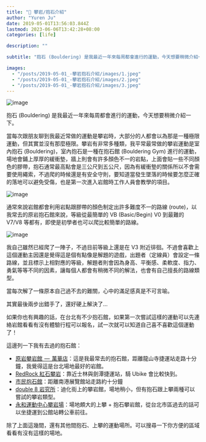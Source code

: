 ```yaml
---
title: "🧗 攀岩/抱石介紹"
author: "Yuren Ju"
date: 2019-05-01T13:56:03.844Z
lastmod: 2023-06-06T13:42:28+08:00
categories: [life]

description: ""

subtitle: "抱石 (Bouldering) 是我最近一年來每周都會進行的運動，今天想要稍微介紹一下。"

images:
  - "/posts/2019-05-01_-攀岩抱石介紹/images/1.jpeg"
  - "/posts/2019-05-01_-攀岩抱石介紹/images/2.jpeg"
  - "/posts/2019-05-01_-攀岩抱石介紹/images/3.jpeg"
---
```


![image](/posts/2019-05-01_-攀岩抱石介紹/images/1.jpeg#layoutTextWidth)

抱石 (Bouldering) 是我最近一年來每周都會進行的運動，今天想要稍微介紹一下。

當每次跟朋友聊到我最近常做的運動是攀岩時，大部分的人都會以為那是一種極限運動，但其實並沒有那麼極限。攀岩有非常多種類，我平常最常做的攀岩運動是室內抱石 (Bouldering)，室內抱石是一種在抱石館 (Bouldering Gym) 進行的運動，場地會鋪上厚厚的緩衝墊，牆上則會有許多顏色不一的岩點，上面會貼一些不同顏色的膠帶，抱石通常最高點會是三公尺到五公尺，因為有緩衝墊的關係所以不會需要使用繩索，不過爬的時候還是有安全守則，要知道當發生墜落的時候要怎麼正確的落地可以避免受傷，也是第一次進入岩館時工作人員會教學的項目。

![image](/posts/2019-05-01_-攀岩抱石介紹/images/2.jpeg#layoutTextWidth)

通常來說岩館都會利用岩點跟膠帶的顏色制定出許多難度不一的路線 (route)，以我常去的原岩抱石館來說，等級從最簡單的 VB (Basic/Begin) V0 到最難的 V7/V8 等都有，即使是初學者也可以爬比較簡單的路線。

![image](/posts/2019-05-01_-攀岩抱石介紹/images/3.jpeg#layoutTextWidth)

我自己雖然已經爬了一陣子，不過目前等級上還是在 V3 附近徘徊。不過會喜歡上這個運動主因還是覺得這是個有點像是解題的遊戲，出題者（定線員）會設定一條路線，並且標示上相對應的等級，解題者則會因為身高、平衡感、柔軟度、指力、勇氣等等不同的因素，讓每個人都會有稍微不同的解法，也會有自己擅長的路線類型。

當每次解了一條原本自己過不去的難關，心中的滿足感真是不可言喻。

其實最後兩步出錯手了，還好硬上解決了…

如果你也有興趣的話，在台北有不少抱石館，如果第一次嘗試這樣的運動可以先連絡岩館看看有沒有體驗行程可以報名，試一次就可以知道自己喜不喜歡這個運動了！

這邊列一下我有去過的抱石館：

- [原岩攀岩館  —  萬華店](https://goo.gl/maps/DsYD4rLMEbjzYA8b9)：這是我最常去的抱石館，距離龍山寺捷運站走路十分鐘，我覺得這是台北場地最好的岩館。
- [RedRock 紅石攀岩](https://goo.gl/maps/87NzmTnJU9PUxHYd7)：靠近士林與劍潭捷運站，騎 Ubike 會比較快到。
- [市民抱石館](https://goo.gl/maps/EVhAm4gdwswPQ8No9)：距離南港展覽館站走路約十分鐘
- [double 8 岩究所](https://goo.gl/maps/3hiLMUFKCCNMCJJh8)：迪化街上的攀岩館，場地稍小，但有抱石跟上攀兩種可以嘗試的攀岩類型。
- [永和運動中心攀岩場](https://goo.gl/maps/3hiLMUFKCCNMCJJh8)：場地頗大的上攀 + 抱石攀岩館，從台北市區過去的話可以坐捷運到公館站轉公車前往。

除了上面這幾間，還有其他間抱石、上攀的運動場所。可以搜尋一下你方便的區域看看有沒有這樣的場地。
